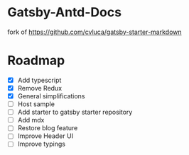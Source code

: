 # Gatsby-Antd-Docs

fork of https://github.com/cvluca/gatsby-starter-markdown

# Roadmap

- [x] Add typescript
- [x] Remove Redux
- [x] General simplifications
- [ ] Host sample
- [ ] Add starter to gatsby starter repository
- [ ] Add mdx
- [ ] Restore blog feature
- [ ] Improve Header UI
- [ ] Improve typings
